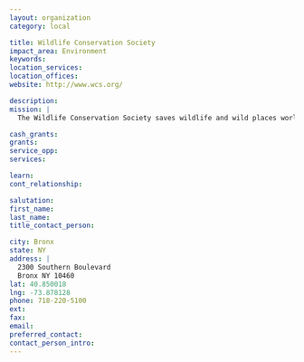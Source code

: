 ```yaml
---
layout: organization
category: local

title: Wildlife Conservation Society
impact_area: Environment
keywords: 
location_services: 
location_offices: 
website: http://www.wcs.org/

description: 
mission: |
  The Wildlife Conservation Society saves wildlife and wild places worldwide. We do so through science, global conservation, education and the management of the world's largest system of urban wildlife parks, led by the flagship Bronx Zoo. Together these activities change attitudes towards nature and help people imagine wildlife and humans living in harmony. WCS is committed to this mission because it is essential to the integrity of life on Earth.

cash_grants: 
grants: 
service_opp: 
services: 

learn: 
cont_relationship: 

salutation: 
first_name: 
last_name: 
title_contact_person: 

city: Bronx
state: NY
address: |
  2300 Southern Boulevard    
  Bronx NY 10460
lat: 40.850018
lng: -73.878128
phone: 718-220-5100
ext: 
fax: 
email: 
preferred_contact: 
contact_person_intro: 
---
```

